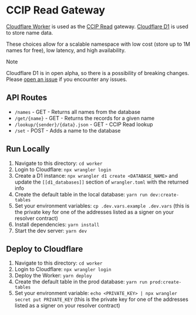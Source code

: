 # CCIP Read Gateway

[Cloudflare Worker](https://developers.cloudflare.com/workers/) is used as the [CCIP Read](https://eips.ethereum.org/EIPS/eip-3668) gateway. [Cloudflare D1](https://developers.cloudflare.com/d1/) is used to store name data.

These choices allow for a scalable namespace with low cost (store up to 1M names for free), low latency, and high availability.

> [!NOTE]  
> Cloudflare D1 is in open alpha, so there is a possibility of breaking changes. Please [open an issue](https://github.com/gskril/ens-offchain-registrar/issues) if you encounter any issues.

## API Routes

- `/names` - GET - Returns all names from the database
- `/get/{name}` - GET - Returns the records for a given name
- `/lookup/{sender}/{data}.json` - GET - CCIP Read lookup
- `/set` - POST - Adds a name to the database

## Run Locally

1. Navigate to this directory: `cd worker`
2. Login to Cloudflare: `npx wrangler login`
3. Create a D1 instance: `npx wrangler d1 create <DATABASE_NAME>` and update the `[[d1_databases]]` section of `wrangler.toml` with the returned info
4. Create the default table in the local database: `yarn run dev:create-tables`
5. Set your environment variables: `cp .dev.vars.example .dev.vars` (this is the private key for one of the addresses listed as a signer on your resolver contract)
6. Install dependencies: `yarn install`
7. Start the dev server: `yarn dev`

## Deploy to Cloudflare

1. Navigate to this directory: `cd worker`
2. Login to Cloudflare: `npx wrangler login`
3. Deploy the Worker: `yarn deploy`
4. Create the default table in the prod database: `yarn run prod:create-tables`
5. Set your environment variable: `echo <PRIVATE_KEY> | npx wrangler secret put PRIVATE_KEY` (this is the private key for one of the addresses listed as a signer on your resolver contract)
